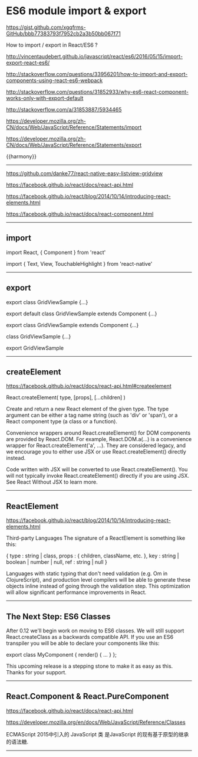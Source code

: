 # ES6 module import & export



https://gist.github.com/xgqfrms-GitHub/bbb77383793f7952cb2a3b50bb067f71



How to import / export in React/ES6 ?


http://vincentaudebert.github.io/javascript/react/es6/2016/05/15/import-export-react-es6/


http://stackoverflow.com/questions/33956201/how-to-import-and-export-components-using-react-es6-webpack

http://stackoverflow.com/questions/31852933/why-es6-react-component-works-only-with-export-default

http://stackoverflow.com/a/31853887/5934465


https://developer.mozilla.org/zh-CN/docs/Web/JavaScript/Reference/Statements/import

https://developer.mozilla.org/zh-CN/docs/Web/JavaScript/Reference/Statements/export

{{harmony}}



******************************************************************************


https://github.com/danke77/react-native-easy-listview-gridview


https://facebook.github.io/react/docs/react-api.html

https://facebook.github.io/react/blog/2014/10/14/introducing-react-elements.html



https://facebook.github.io/react/docs/react-component.html










******************************************************************************





## import


import React, { Component } from 'react'

import {
    Text,
    View,
    TouchableHighlight
} from 'react-native'



******************************************************************************




## export 

export class GridViewSample {...}

export default class GridViewSample extends Component {...}


export class GridViewSample extends Component {...}



class GridViewSample {...}



export GridViewSample



******************************************************************************

## createElement

https://facebook.github.io/react/docs/react-api.html#createelement


React.createElement(
    type,
    [props],
    [...children]
)



Create and return a new React element of the given type. The type argument can be either a tag name string (such as 'div' or 'span'), or a React component type (a class or a function).

Convenience wrappers around React.createElement() for DOM components are provided by React.DOM. For example, React.DOM.a(...) is a convenience wrapper for React.createElement('a', ...). They are considered legacy, and we encourage you to either use JSX or use React.createElement() directly instead.

Code written with JSX will be converted to use React.createElement(). You will not typically invoke React.createElement() directly if you are using JSX. See React Without JSX to learn more.





******************************************************************************

## ReactElement


https://facebook.github.io/react/blog/2014/10/14/introducing-react-elements.html



Third-party Languages
The signature of a ReactElement is something like this:


{
    type : string | class,
    props : { children, className, etc. },
    key : string | boolean | number | null,
    ref : string | null
}


Languages with static typing that don't need validation (e.g. Om in ClojureScript), and production level compilers will be able to generate these objects inline instead of going through the validation step. This optimization will allow significant performance improvements in React.

******************************************************************************


## The Next Step: ES6 Classes

After 0.12 we'll begin work on moving to ES6 classes. We will still support React.createClass as a backwards compatible API. If you use an ES6 transpiler you will be able to declare your components like this:

export class MyComponent {
    render() {
        ...
    }
};

This upcoming release is a stepping stone to make it as easy as this. Thanks for your support.



******************************************************************************

## React.Component & React.PureComponent

https://facebook.github.io/react/docs/react-api.html

https://developer.mozilla.org/en/docs/Web/JavaScript/Reference/Classes




ECMAScript 2015中引入的 JavaScript 类 是JavaScript 的现有基于原型的继承的语法糖.






******************************************************************************

